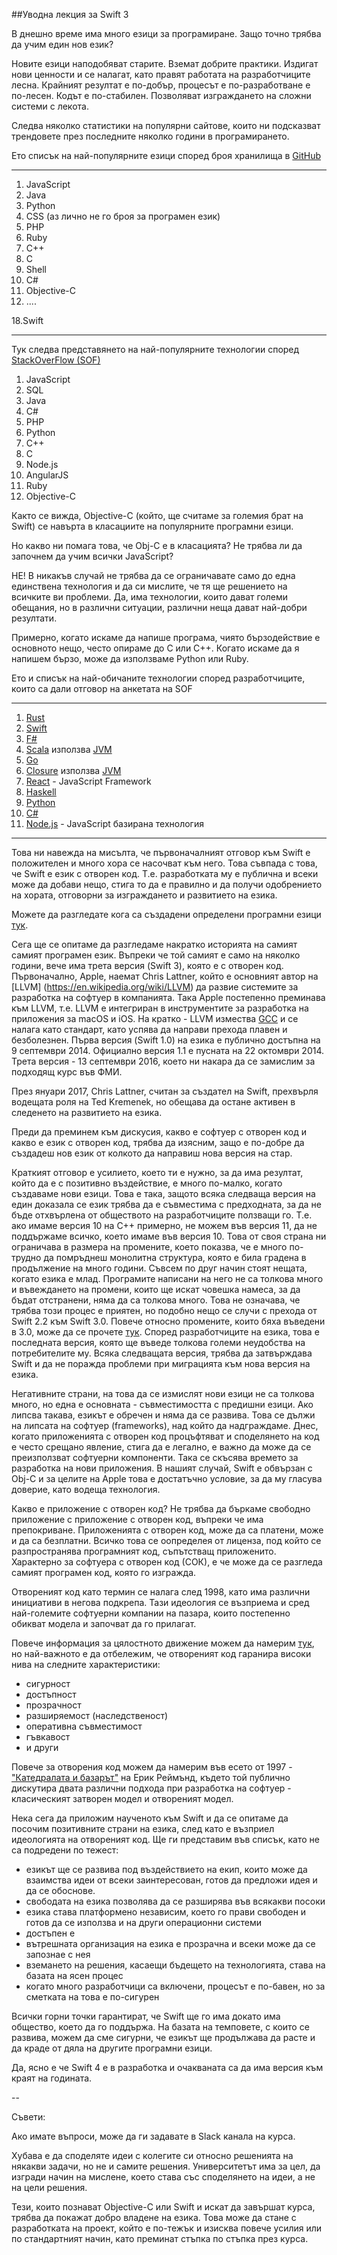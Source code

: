##Уводна лекция за Swift 3

В днешно време има много езици за програмиране. Защо точно трябва да учим един нов език? 

Новите езици наподобяват старите. Вземат добрите практики. Издигат нови ценности и се налагат, като правят работата на разработчиците лесна. Крайният резултат е по-добър, процесът е по-разработване е по-лесен. Кодът е по-стабилен. Позволяват изграждането на сложни системи с лекота.

Следва няколко статистики на популярни сайтове, които ни подсказват трендовете през последните няколко години в програмирането.

Ето списък на най-популярните езици според броя хранилища в [GitHub](http://githut.info/)

-----

1. JavaScript
2. Java
3. Python
4. CSS (аз лично не го броя за програмен език)
5. PHP
6. Ruby
7. C++
8. C
9. Shell
10. C#
11. Objective-C
12. ....

18.Swift

-----

Тук следва представянето на най-популярните технологии според [StackOverFlow (SOF)](http://stackoverflow.com/research/developer-survey-2016#technology)

1. JavaScript
2. SQL
3. Java
4. C#
5. PHP
6. Python
7. C++
8. C
9. Node.js
10. AngularJS
11. Ruby
12. Objective-C

Както се вижда, Objective-C (който, ще считаме за големия брат на Swift) се навърта в класациите на популярните програмни езици.

Но какво ни помага това, че Obj-C е в класацията? Не трябва ли да започнем да учим всички JavaScript?

НЕ! В никакъв случай не трябва да се ограничавате само до една единствена технология и да си мислите, че тя ще решението на всичките ви проблеми. Да, има технологии, които дават големи обещания, но в различни ситуации, различни неща дават най-добри резултати.

Примерно, когато искаме да напише програма, чиято бързодействие е основното нещо, често опираме до C или C++. Когато искаме да я напишем бързо, може да използваме Python или Ruby.

Ето и списък на най-обичаните технологии според разработчиците, които са дали отговор на анкетата на SOF

-----

1. [Rust](https://www.rust-lang.org/en-US/) 
2. [Swift](https://en.wikipedia.org/wiki/Swift_(programming_language))
3. [F#](https://en.wikipedia.org/wiki/F_Sharp_(programming_language)#History)
4. [Scala](https://www.scala-lang.org/) използва [JVM](https://en.wikipedia.org/wiki/Java_virtual_machine)
5. [Go](https://golang.org/)
6. [Closure](https://clojure.org/) използва [JVM](https://en.wikipedia.org/wiki/Java_virtual_machine)
7. [React](https://en.wikipedia.org/wiki/React_(JavaScript_library)) - JavaScript Framework
8. [Haskell](https://en.wikipedia.org/wiki/Haskell_(programming_language))
9. [Python](https://en.wikipedia.org/wiki/Python_(programming_language))
10. [C#](https://en.wikipedia.org/wiki/C_Sharp_(programming_language))
11. [Node.js](https://nodejs.org/en/) - JavaScript базирана технология


-----

Това ни навежда на мисълта, че първоначалният отговор към Swift е положителен и много хора се насочват към него. Това съвпада с това, че Swift е език с отворен код. Т.е. разработката му е публична и всеки може да добави нещо, стига то да е правилно и да получи одобрението на хората, отговорни за изграждането и развитието на езика.

Можете да разгледате кога са създадени определени програмни езици [тук](https://en.wikipedia.org/wiki/History_of_programming_languages).


Сега ще се опитаме да разгледаме накратко историята на самият самият програмен език. Въпреки че той самият е само на няколко години, вече има трета версия (Swift 3), която е с отворен код. Първоначално, Apple, наемат Chris Lattner, който е основният автор на [LLVM] (https://en.wikipedia.org/wiki/LLVM) да развие системите за разработка на софтуер в компанията. Така Apple постепенно преминава към LLVM, т.е. LLVM е интегриран в инструментите за разработка на приложения за macOS и iOS. На кратко - LLVM измества [GCC](https://en.wikipedia.org/wiki/GNU_Compiler_Collection) и се налага като стандарт, като успява да направи прехода плавен и безболезнен. Първа версия (Swift 1.0) на езика е публично достъпна на 9 септември 2014. Официално версия 1.1 е пусната на 22 октомври 2014. Трета версия - 13 септември 2016, което ни накара да се замислим за подходящ курс във ФМИ.

През януари 2017, Chris Lattner, считан за създател на Swift, прехвърля водещата роля на Ted Kremenek, но обещава да остане активен в следенето на развитието на езика.

Преди да преминем към дискусия, какво е софтуер с отворен код и какво е език с отворен код, трябва да изясним, защо е по-добре да създадеш нов език от колкото да направиш нова версия на стар.

Краткият отговор е усилието, което ти е нужно, за да има резултат, който да е с позитивно въздействие, е много по-малко, когато създаваме нови езици. Това е така, защото всяка следваща версия на един доказала се език трябва да е съвместима с предходната, за да не бъде отхвърлена от обществото на разработчиците ползващи го. Т.е. ако имаме версия 10 на C++ примерно, не можем във версия 11, да не поддържаме всичко, което имаме във версия 10. Това от своя страна ни ограничава в размера на промените, което показва, че е много по-трудно да помръднеш монолитна структура, която е била градена в продължение на много години. Съвсем по друг начин стоят нещата, когато езика е млад. Програмите написани на него не са толкова много и въвеждането на промени, които ще искат човешка намеса, за да бъдат отстранени, няма да са толкова много. Това не означава, че трябва този процес е приятен, но подобно нещо се случи с прехода от Swift 2.2 към Swift 3.0. Повече относно промените, които бяха въведени в 3.0, може да се прочете [тук](https://github.com/apple/swift-evolution/blob/master/releases/swift-3_0.md).
Според разработчиците на езика, това е последната версия, която ще въведе толкова големи неудобства на потребителите му. Всяка следващата версия, трябва да затвърждава Swift и да не поражда проблеми при миграцията към нова версия на езика.

Негативните страни, на това да се измислят нови езици не са толкова много, но една е основната - съвместимостта с предишни езици. Ако липсва такава, езикът е обречен и няма да се развива. Това се дължи на липсата на софтуер (frameworks), над който да надграждаме. Днес, когато приложенията с отворен код процъфтяват и споделянето на код е често срещано явление, стига да е легално, е важно да може да се преизползват софтуерни компоненти. Така се скъсява времето за разработка на нови приложения. В нашият случай, Swift е обвързан с Obj-C и за целите на Apple това е достатъчно условие, за да му гласува доверие, като водеща технология.

Какво е приложение с отворен код? Не трябва да бъркаме свободно приложение с приложение с отворен код, въпреки че има препокриване. Приложенията с отворен код, може да са платени, може и да са безплатни. Всичко това се оопределея от лиценза, под който се разпространява програмният код, съпътстващ приложенито. Характерно за софтуера с отворен код (СОК), е че може да се разгледа самият програмен код, която го изгражда. 

Отвореният код като термин се налага след 1998, като има различни инициативи в негова подкрепа. Тази идеология се възприема и сред най-големите софтуерни компании на пазара, които постепенно обикват модела и започват да го прилагат. 

Повече информация за цялостното движение можем да намерим [тук](https://bg.wikipedia.org/wiki/%D0%A1%D0%BE%D1%84%D1%82%D1%83%D0%B5%D1%80_%D1%81_%D0%BE%D1%82%D0%B2%D0%BE%D1%80%D0%B5%D0%BD_%D0%BA%D0%BE%D0%B4), но най-важното е да отбележим, че отвореният код гаранира високи нива на следните характеристики:

* сигурност
* достъпност
* прозрачност
* разширяемост (наследственост)
* оперативна съвместимост
* гъвкавост
* и други

Повече за отворения код можем да намерим във есето от 1997 - ["Катедралата и базарът"](http://catb-bg.sourceforge.net/index.html#thanks) на Ерик Реймънд, където той публично дискутира двата различни подхода при разработка на софтуер - класическият затворен модел и отвореният модел.

Нека сега да приложим наученото към Swift и да се опитаме да посочим позитивните страни на езика, след като е възприел идеологията на отвореният код. Ще ги представим във списък, като не са подредени по тежест:

* езикът ще се развива под въздействието на екип, които може да взаимства идеи от всеки заинтересован, готов да предложи идея и да се обоснове. 
* свободата на езика позволява да се разширява във всякакви посоки
* езика става платформено независим, което го прави свободен и готов да се използва и на други операционни системи
* достъпен е 
* вътрешната организация на езика е прозрачна и всеки може да се запознае с нея
* вземането на решения, касаещи бъдещето на технологията, става на базата на ясен процес
* когато много разработчици са включени, процесът е по-бавен, но за сметката на това е по-сигурен

Всички горни точки гарантират, че Swift ще го има докато има общество, което да го поддържа. На базата на темповете, с които се развива, можем да сме сигурни, че езикът ще продължава да расте и да краде от дяла на другите програмни езици.

Да, ясно е че Swift 4 е в разработка и очакваната са да има версия към краят на годината.	

--

Съвети:

Ако имате въпроси, може да ги задавате в Slack канала на курса. 

Хубава е да споделяте идеи с колегите си относно решенията на някакви задачи, но не и самите решения. Университетът има за цел, да изгради начин на мислене, което става със споделянето на идеи, а не на цели решения.

Тези, които познават Objective-C или Swift и искат да завършат курса, трябва да покажат добро владене на езика. Това може да стане с разработката на проект, който е по-тежък и изисква повече усилия или по стандартният начин, като преминат стъпка по стъпка през курса. 

